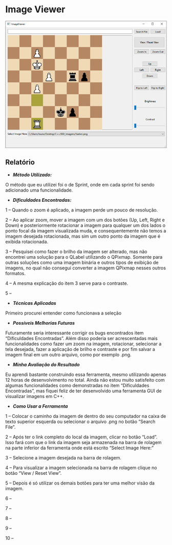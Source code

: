 # Image Viewer

![Image Viewer](https://raw.githubusercontent.com/Leonardo-Nunes-Armelim/Image_Viewer/master/images/Image%20Viewer.png)

## Relatório

- ***Método Utilizado:***

O método que eu utilizei foi o de Sprint, onde em cada sprint foi sendo adicionado uma funcionalidade.

- ***Dificuldades Encontradas:***

1 – Quando o zoom é aplicado, a imagem perde um pouco de resolução.

2 – Ao aplicar zoom, mover a imagem com um dos botões (Up, Left, Right e Down) e posteriormente rotacionar a imagem para qualquer um dos lados o ponto focal da imagem visualizada muda, e consequentemente não temos a imagem desejada rotacionada, mas sim um outro ponto da imagem que é exibida rotacionada.

3 – Pesquisei como fazer o brilho da imagem ser alterado, mas não encontrei uma solução para o QLabel utilizando o QPixmap. Somente para outras soluções como uma imagem binária e outros tipos de exibição de imagens, no qual não consegui converter a imagem QPixmap nesses outros formatos.

4 – A mesma explicação do item 3 serve para o contraste.

5 –

- ***Técnicas Aplicadas***

Primeiro procurei entender como funcionava a seleção

- ***Possíveis Melhorias Futuras***

Futuramente seria interessante corrigir os bugs encontrados item “Dificuldades Encontradas”. Além disso poderia ser acrescentadas mais funcionalidades como fazer um zoom na imagem, rotacionar, selecionar a tela desejada, fazer a aplicação de brilho e contraste e por fim salvar a imagem final em um outro arquivo, como por exemplo .png.

- ***Minha Avaliação do Resultado***

Eu aprendi bastante construindo essa ferramenta, mesmo utilizando apenas 12 horas de desenvolvimento no total. Ainda não estou muito satisfeito com algumas funcionalidades como demonstradas no item “Dificuldades Encontradas”, mas fiquei feliz de ter desenvolvido uma ferramenta GUI de visualizar imagens em C++.

- ***Como Usar a Ferramenta***

1 – Colocar o caminho da imagem de dentro do seu computador na caixa de texto superior esquerda ou selecionar o arquivo .png no botão “Search File”.

2 – Após ter o link completo do local da imagem, clicar no botão “Load”. Isso fará com que o link da imagem seja armazenada na barra de rolagem na parte inferior da ferramenta onde está escrito “Select Image Here:”

3 – Selecione a imagem desejada na barra de rolagem.

4 – Para visualizar a imagem selecionada na barra de rolagem clique no botão “View / Reset View”.

5 – Depois é só utilizar os demais botões para ter uma melhor visão da imagem.

6 –

7 –

8 –

9 –

10 –


